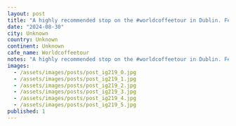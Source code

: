 ```yaml
---
layout: post
title: "A highly recommended stop on the #worldcoffeetour in Dublin. Featured here, a âNoisetteâ!"
date: "2024-08-30"
city: Unknown
country: Unknown
continent: Unknown
cafe_name: Worldcoffeetour
notes: "A highly recommended stop on the #worldcoffeetour in Dublin. Featured here, a âNoisetteâ!"
images:
  - /assets/images/posts/post_ig219_0.jpg
  - /assets/images/posts/post_ig219_1.jpg
  - /assets/images/posts/post_ig219_2.jpg
  - /assets/images/posts/post_ig219_3.jpg
  - /assets/images/posts/post_ig219_4.jpg
  - /assets/images/posts/post_ig219_5.jpg
published: 1
---
```

